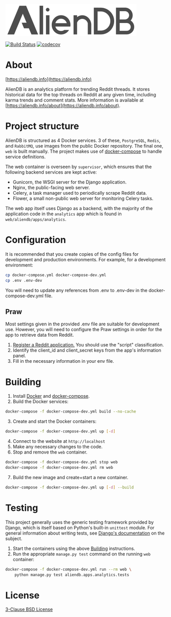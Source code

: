 ![AlienDB Header](./res/aliendb_header.png)

[![Build Status](https://travis-ci.org/xgi/aliendb.svg?branch=master)](https://travis-ci.org/xgi/aliendb) [![codecov](https://codecov.io/gh/xgi/aliendb/branch/master/graph/badge.svg)](https://codecov.io/gh/xgi/aliendb)

# About

[https://aliendb.info](https://aliendb.info)

AlienDB is an analytics platform for trending Reddit threads. It stores historical data for the top threads on Reddit at any given time, including karma trends and comment stats. More information is available at [https://aliendb.info/about](https://aliendb.info/about).

# Project structure

AlienDB is structured as 4 Docker services. 3 of these, `PostgreSQL`, `Redis`, and `RabbitMQ`, use images from the public Docker repository. The final one, `web` is built manually. The project makes use of [docker-compose](https://docs.docker.com/compose/) to handle service definitions.

The web container is overseen by `supervisor`, which ensures that the following backend services are kept active:

* Gunicorn, the WSGI server for the Django application.
* Nginx, the public-facing web server.
* Celery, a task manager used to periodically scrape Reddit data.
* Flower, a small non-public web server for monitoring Celery tasks.

The web app itself uses Django as a backend, with the majority of the application code in the `analytics` app which is found in `web/aliendb/apps/analytics`.

# Configuration

It is recommended that you create copies of the config files for development and production environments. For example, for a development environment:

```bash
cp docker-compose.yml docker-compose-dev.yml
cp .env .env-dev
```

You will need to update any references from .env to .env-dev in the docker-compose-dev.yml file.

## Praw

Most settings given in the provided .env file are suitable for development use. However, you will need to configure the Praw settings in order for the app to retrieve data from Reddit.

1. [Register a Reddit application.](https://github.com/reddit/reddit/wiki/OAuth2#getting-started) You should use the "script" classification.
2. Identify the client_id and client_secret keys from the app's information panel.
3. Fill in the necessary information in your env file.

# Building

1. Install [Docker](https://docs.docker.com/) and [docker-compose](https://docs.docker.com/compose/).
2. Build the Docker services:

```bash
docker-compose -f docker-compose-dev.yml build --no-cache
```

3. Create and start the Docker containers:

```bash
docker-compose -f docker-compose-dev.yml up [-d]
```

4. Connect to the website at `http://localhost`
5. Make any necessary changes to the code.
6. Stop and remove the `web` container.

```bash
docker-compose -f docker-compose-dev.yml stop web
docker-compose -f docker-compose-dev.yml rm web
```

7. Build the new image and create+start a new container.

```bash
docker-compose -f docker-compose-dev.yml up [-d] --build
```

# Testing

This project generally uses the generic testing framework provided by Django, which is itself based on Python's built-in `unittest` module. For general information about writing tests, see [Django's documentation](https://docs.djangoproject.com/en/2.0/topics/testing/) on the subject.

1. Start the containers using the above [Building](#building) instructions.
2. Run the appropriate `manage.py test` command on the running `web` container:

```bash
docker-compose -f docker-compose-dev.yml run --rm web \
    python manage.py test aliendb.apps.analytics.tests
```

# License

[3-Clause BSD License](https://github.com/xgi/aliendb/blob/master/LICENSE)